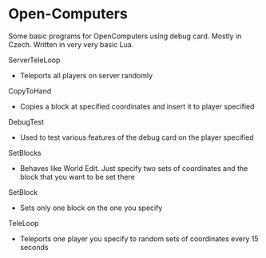 # Open-Computers
Some basic programs for OpenComputers using debug card. Mostly in Czech.
Written in very very basic Lua.

ServerTeleLoop
  - Teleports all players on server randomly

CopyToHand
  - Copies a block at specified coordinates and insert it to player specified

DebugTest
  - Used to test various features of the debug card on the player specified

SetBlocks
  - Behaves like World Edit. Just specify two sets of coordinates and the block that you want to be set there

SetBlock
  - Sets only one block on the one you specify

TeleLoop
  - Teleports one player you specify to random sets of coordinates every 15 seconds
